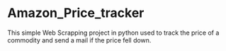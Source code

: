 # Amazon_Price_tracker
This simple Web Scrapping project in python used to track the price of a commodity and send a mail if the price fell down.
